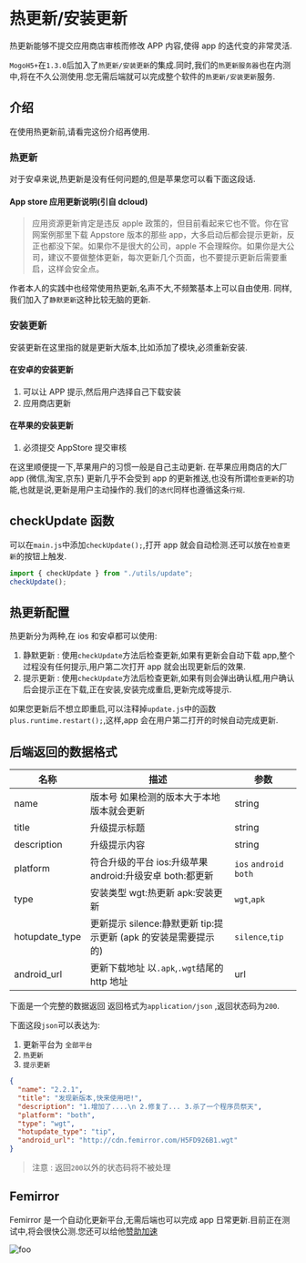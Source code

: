 # 热更新/安装更新

热更新能够不提交应用商店审核而修改 APP 内容,使得 app 的迭代变的非常灵活.

`MogoH5+`在`1.3.0`后加入了`热更新/安装更新`的集成.同时,我们的`热更新服务器`也在内测中,将在不久公测使用.您无需后端就可以完成整个软件的`热更新/安装更新`服务.

## 介绍

在使用热更新前,请看完这份介绍再使用.

### 热更新

对于安卓来说,热更新是没有任何问题的,但是苹果您可以看下面这段话.

#### App store 应用更新说明(引自 dcloud)

> 应用资源更新肯定是违反 apple 政策的，但目前看起来它也不管。你在官网案例那里下载 Appstore 版本的那些 app，大多启动后都会提示更新，反正也都没下架。如果你不是很大的公司，apple 不会理睬你。如果你是大公司，建议不要做整体更新，每次更新几个页面，也不要提示更新后需要重启，这样会安全点。

作者本人的实践中也经常使用热更新,名声不大,不频繁基本上可以自由使用.
同样,我们加入了`静默更新`这种比较无脑的更新.

### 安装更新

安装更新在这里指的就是更新大版本,比如添加了模块,必须重新安装.

#### 在安卓的安装更新

1.  可以让 APP 提示,然后用户选择自己下载安装
2.  应用商店更新

#### 在苹果的安装更新

1.  必须提交 AppStore 提交审核

在这里顺便提一下,苹果用户的习惯一般是自己主动更新.
在苹果应用商店的大厂 app (微信,淘宝,京东) 更新几乎不会受到 app 的更新推送,也没有所谓`检查更新`的功能,也就是说,更新是用户主动操作的.我们的`迭代`同样也遵循这条`行规`.

## checkUpdate 函数

可以在`main.js`中添加`checkUpdate();`,打开 app 就会自动检测.还可以放在`检查更新`的按钮上触发.

```js
import { checkUpdate } from "./utils/update";
checkUpdate();
```

## 热更新配置

热更新分为两种,在 ios 和安卓都可以使用:

1.  静默更新 : 使用`checkUpdate`方法后检查更新,如果有更新会自动下载 app,整个过程没有任何提示,用户第二次打开 app 就会出现更新后的效果.
2.  提示更新 : 使用`checkUpdate`方法后检查更新,如果有则会弹出确认框,用户确认后会提示正在下载,正在安装,安装完成重启,更新完成等提示.

如果您更新后不想立即重启,可以注释掉`update.js`中的函数`plus.runtime.restart();`,这样,app 会在用户第二打开的时候自动完成更新.

## 后端返回的数据格式

| 名称           | 描述                                                            | 参数                   |
| -------------- | --------------------------------------------------------------- | ---------------------- |
| name           | 版本号 如果检测的版本大于本地版本就会更新                       | string                 |
| title          | 升级提示标题                                                    | string                 |
| description    | 升级提示内容                                                    | string                 |
| platform       | 符合升级的平台 ios:升级苹果 android:升级安卓 both:都更新        | `ios` `android` `both` |
| type           | 安装类型 wgt:热更新 apk:安装更新                                | `wgt`,`apk`            |
| hotupdate_type | 更新提示 silence:静默更新 tip:提示更新 (apk 的安装是需要提示的) | `silence`,`tip`        |
| android_url    | 更新下载地址 以`.apk`,`.wgt`结尾的 http 地址                    | url                    |

下面是一个完整的数据返回 返回格式为`application/json` ,返回状态码为`200`.

下面这段`json`可以表达为:

1.  更新平台为 `全部平台`
2.  `热更新`
3.  `提示更新`

```json
{
  "name": "2.2.1",
  "title": "发现新版本,快来使用吧!",
  "description": "1.增加了....\n 2.修复了... 3.杀了一个程序员祭天",
  "platform": "both",
  "type": "wgt",
  "hotupdate_type": "tip",
  "android_url": "http://cdn.femirror.com/H5FD926B1.wgt"
}
```

> 注意 : 返回`200`以外的状态码将不被处理

## Femirror

Femirror 是一个自动化更新平台,无需后端也可以完成 app 日常更新.目前正在测试中,将会很快公测.您还可以给他[赞助加速](../about.html#赞助)

<img  :src="$withBase('/s0.png')" alt="foo">

